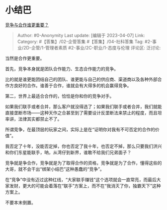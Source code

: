 # 小结巴
[竞争与合作谁更重要？](https://www.zhihu.com/question/281265752/answer/2971927348)

> Author: #0-Anonymity
> Last update: [编辑于 2023-04-07]
> Link:
> Category: #【答集】/02-企管答集 #【答集】/04-社科答集
> Tag: #2-事业/2D-企管/1-管理者素质 #2-事业/2C-职业/1-态度与伦理
> 评论区:
> 泛讨论:

当然是合作更重要。

首先，竞争本身就是团队合作能力、生态合作能力的竞争。

比的就是谁更能团结自己的团队、谁更能与自己的供应商、渠道商以及各种外部合作方良好的合作。谁善于合作，谁就会有大得多的机会赢得竞争。

第二，世界上最适合合作的，恰恰是你和你的竞争对手。

如果我们联手或者合并，那么客户就没得选了；如果我们联手或者合并，我们就能直接垄断市场——这种天作之合甚至到了需要设计反垄断法来禁止的程度，而且坦率讲，法律其实都禁止不了。

所谓竞争，在最顶层的玩家之间，实际上是在“证明你对我有不可否定的合作的价值”。

我否定了十年，没能否定掉，你也否定了我十年，也否定不掉，那么只要我们洪兴和你们东星能联手，呐，从湾仔到新界，谁敢不给我们兄弟面子？

竞争就是争合作，竞争就是为了取得合作的资格，竞争就是为了合作，懂得这些的大哥，就不会干出“绑架小结巴”这种愚蠢的“竞争”。

在“竞争”中没有迈过这种红线，“大家联手赚钱”这个选项就会一直常亮，而最后大家发财，更大的可能会着落在“联手”方案上，而不在“我消灭了你，独霸天下”这种方案上。

不要本末倒置。
